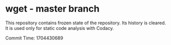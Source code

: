 # wget - master branch

This repository contains frozen state of the repository.
Its history is cleared. It is used only for static code
analysis with Codacy.

Commit Time: 1704430689
